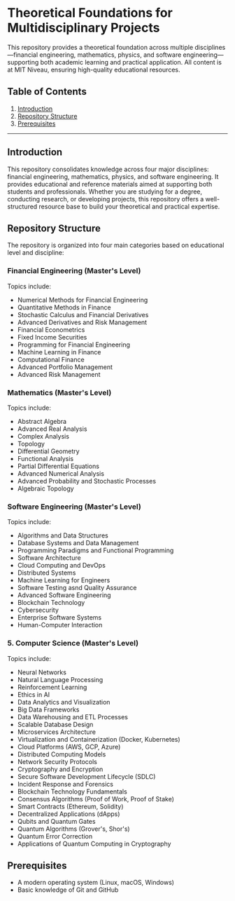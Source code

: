 # Theoretical Foundations for Multidisciplinary Projects

This repository provides a theoretical foundation across multiple disciplines—financial engineering, mathematics, physics, and software engineering—supporting both academic learning and practical application. All content is at MIT Niveau, ensuring high-quality educational resources.

## Table of Contents

1. [Introduction](#introduction)
2. [Repository Structure](#repository-structure)
3. [Prerequisites](#prerequisites)

---

## Introduction

This repository consolidates knowledge across four major disciplines: financial engineering, mathematics, physics, and software engineering. It provides educational and reference materials aimed at supporting both students and professionals. Whether you are studying for a degree, conducting research, or developing projects, this repository offers a well-structured resource base to build your theoretical and practical expertise.

## Repository Structure

The repository is organized into four main categories based on educational level and discipline:

### **Financial Engineering (Master's Level)**

Topics include:
- Numerical Methods for Financial Engineering
- Quantitative Methods in Finance
- Stochastic Calculus and Financial Derivatives
- Advanced Derivatives and Risk Management
- Financial Econometrics
- Fixed Income Securities
- Programming for Financial Engineering
- Machine Learning in Finance
- Computational Finance
- Advanced Portfolio Management
- Advanced Risk Management

### **Mathematics (Master's Level)**

Topics include:
- Abstract Algebra
- Advanced Real Analysis
- Complex Analysis
- Topology
- Differential Geometry
- Functional Analysis
- Partial Differential Equations
- Advanced Numerical Analysis
- Advanced Probability and Stochastic Processes
- Algebraic Topology

### **Software Engineering (Master's Level)**

Topics include:
- Algorithms and Data Structures
- Database Systems and Data Management
- Programming Paradigms and Functional Programming
- Software Architecture
- Cloud Computing and DevOps
- Distributed Systems
- Machine Learning for Engineers
- Software Testing asnd Quality Assurance
- Advanced Software Engineering
- Blockchain Technology
- Cybersecurity
- Enterprise Software Systems
- Human-Computer Interaction

### 5. **Computer Science (Master's Level)**

Topics include:
- Neural Networks
- Natural Language Processing
- Reinforcement Learning
- Ethics in AI
- Data Analytics and Visualization
- Big Data Frameworks
- Data Warehousing and ETL Processes
- Scalable Database Design
- Microservices Architecture
- Virtualization and Containerization (Docker, Kubernetes)
- Cloud Platforms (AWS, GCP, Azure)
- Distributed Computing Models
- Network Security Protocols
- Cryptography and Encryption
- Secure Software Development Lifecycle (SDLC)
- Incident Response and Forensics
- Blockchain Technology Fundamentals
- Consensus Algorithms (Proof of Work, Proof of Stake)
- Smart Contracts (Ethereum, Solidity)
- Decentralized Applications (dApps)
- Qubits and Quantum Gates
- Quantum Algorithms (Grover's, Shor's)
- Quantum Error Correction
- Applications of Quantum Computing in Cryptography

## Prerequisites

- A modern operating system (Linux, macOS, Windows)
- Basic knowledge of Git and GitHub
